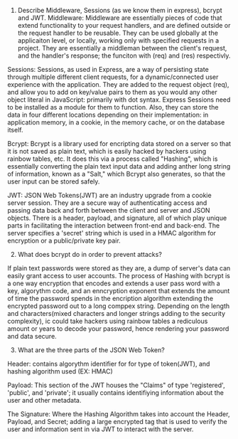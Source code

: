 <!-- Answers to the Short Answer Essay Questions go here -->

1.  Describe Middleware, Sessions (as we know them in express), bcrypt and JWT.
Middleware: Middleware are essentially pieces of code that extend functionality to your request handlers, and are defined outside or the request handler to be reusable. They can be used globally at the applicaiton level, or locally, working only with specified requests in a project. They are essentially a middleman between the client's request, and the handler's response; the funciton with (req) and (res) respectivly. 

Sessions: Sessions, as used in Express, are a way of persisting state through multiple different client requests, for a dynamic/connected user experience with the application. They are added to the request object (req), and allow you to add on key/value pairs to them as you would any other object literal in JavaScript: primarily with dot syntax. Express Sessions need to be installed as a module for them to function. Also, they can store the data in four different locations depending on their implementation: in application memory, in a cookie, in the memory cache, or on the database itself.

Bcrypt: Bcrypt is a library used for encripting data stored on a server so that it is not saved as plain text, which is easily hacked by hackers using rainbow tables, etc. It does this via a process called "Hashing", which is essentially converting the plain text input data and adding anther long string of information, known as a "Salt," which Bcrypt also generates, so that the user input can be stored safely. 

JWT: JSON Web Tokens(JWT) are an industry upgrade from a cookie server session. They are a secure way of authenticating access and passing data back and forth between the client and server and JSON objects. There is a header, payload, and signature, all of which play unique parts in facilitating the interaction between front-end and back-end. The server specifies a 'secret' string which is used in a HMAC algorithm for encryption or a public/private key pair. 

2.  What does bcrypt do in order to prevent attacks?

If plain text passwords were stored as they are, a dump of server's data can easily grant access to user accounts. The process of Hashing with bcrypt is a one way encryption that encodes and extends a user pass word with a key, algorythm code, and an enncryption exponent that extends the amount of time the password spends in the encription algorithm extending the encrypted password out to a long comppex string. Depending on the length and characters(mixed characters and longer strings adding to the security complexity), ic could take hackers using rainbow tables a rediculous amount or years to decode your password, hence rendering your password and data secure.

3.  What are the three parts of the JSON Web Token?

Header: contains algorythm identifier for for type of token(JWT), and hashing algorithm used (EX: HMAC)

Payload: This section of the JWT houses the "Claims" of type 'registered', 'public', and 'private'; it usually contains identifiying information about the user and other metadata.

The Signature: Where the Hashing Algorithm takes into account the Header, Payload, and Secret; adding a large encrypted tag that is used to verify the user and information sent in via JWT to interact with the server.